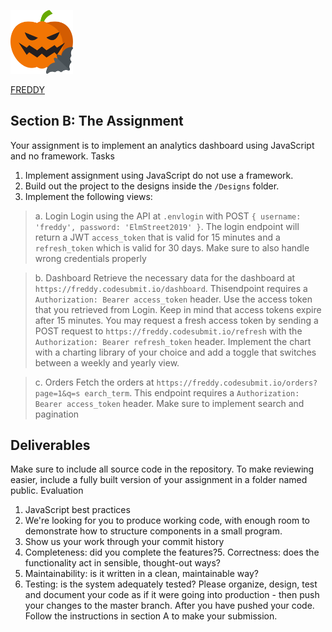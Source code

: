 [ <img src="public/src/image/Freddys_Logo.svg" width="100" /> ](https://tekporlipos.github.io/FE_Submission02/public/login.html)


[ FREDDY ](https://tekporlipos.github.io/FE_Submission02/public/login.html)


## Section B: The Assignment
Your assignment is to implement an analytics dashboard using
JavaScript and no framework.
Tasks
1. Implement assignment using JavaScript do not use a
framework.
2. Build out the project to the designs inside
the `/Designs` folder.
3. Implement the following views:

> a. Login
Login using the API at `.envlogin` with POST `{
username: 'freddy', password: 'ElmStreet2019' }`. The
login endpoint will return a JWT `access_token` that is
valid for 15 minutes and a `refresh_token` which is
valid for 30 days. Make sure to also handle wrong
credentials properly

> b. Dashboard
Retrieve the necessary data for the dashboard
at `https://freddy.codesubmit.io/dashboard`. Thisendpoint requires a `Authorization: Bearer
access_token` header. Use the access token that you
retrieved from Login. Keep in mind that access tokens
expire after 15 minutes. You may request a fresh
access token by sending a POST request
to `https://freddy.codesubmit.io/refresh` with
the `Authorization: Bearer refresh_token` header.
Implement the chart with a charting library of your
choice and add a toggle that switches between a
weekly and yearly view.

>c. Orders
Fetch the orders
at `https://freddy.codesubmit.io/orders?page=1&q=s
earch_term`. This endpoint requires a `Authorization:
Bearer access_token` header. Make sure to implement
search and pagination

## Deliverables
Make sure to include all source code in the repository.
To make reviewing easier, include a fully built version of your
assignment in a folder named public.
Evaluation
1. JavaScript best practices
2. We're looking for you to produce working code, with
enough room to demonstrate how to structure
components in a small program.
3. Show us your work through your commit history
4. Completeness: did you complete the features?5. Correctness: does the functionality act in sensible,
thought-out ways?
6. Maintainability: is it written in a clean, maintainable way?
7. Testing: is the system adequately tested?
Please organize, design, test and document your code as if it
were going into production - then push your changes to the
master branch. After you have pushed your code. Follow the
instructions in section A to make your submission.
